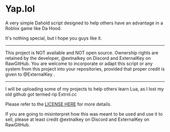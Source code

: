 # Yap.lol
A very simple Dahold script designed to help others have an advantage in a Roblox game like Da Hood.

It's nothing special, but I hope you guys like it.

---

This project is NOT available and NOT open source. Ownership rights are retained by the developer, @extnalkey on Discord and ExternalKey on RawGitHub. You are welcome to incorporate or adapt this script or any system from this project into your repositories, provided that proper credit is given to @ExternalKey .

---

I will be uploading some of my projects to help others learn Lua, as I lost my old github got termed rip Extrnl.cc

Please refer to the [LICENSE HERE](https://github.com/Externalkey/Yap.lol/blob/main/LICENSE) for more details.

If you are going to misinterpret how this was meant to be used and use it to sell, please at least credit @extnalkey on Discord and ExternalKey on RawGitHub.
